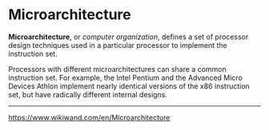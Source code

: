 # Microarchitecture

**Microarchitecture**, or *computer organization*, defines a set of processor design techniques used in a particular processor to implement the instruction set.

Processors with different microarchitectures can share a common instruction set. For example, the Intel Pentium and the Advanced Micro Devices Athlon implement nearly identical versions of the x86 instruction set, but have radically different internal designs.



---
https://www.wikiwand.com/en/Microarchitecture
